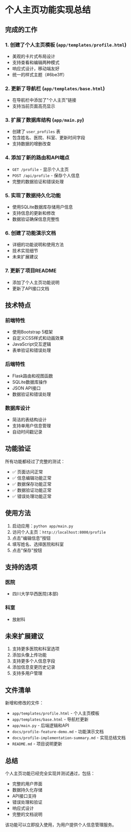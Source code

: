# 个人主页功能实现总结

## 完成的工作

### 1. 创建了个人主页模板 (`app/templates/profile.html`)
- 美观的卡片式布局设计
- 支持查看和编辑两种模式
- 响应式设计，移动端友好
- 统一的样式主题（#6be3ff）

### 2. 更新了导航栏 (`app/templates/base.html`)
- 在导航栏中添加了"个人主页"链接
- 支持当前页面高亮显示

### 3. 扩展了数据库结构 (`app/main.py`)
- 创建了 `user_profiles` 表
- 包含姓名、医院、科室、更新时间字段
- 支持数据的增删改查

### 4. 添加了新的路由和API端点
- `GET /profile` - 显示个人主页
- `POST /api/profile` - 保存个人信息
- 完整的数据验证和错误处理

### 5. 实现了数据持久化功能
- 使用SQLite数据库存储用户信息
- 支持信息的更新和修改
- 数据验证确保信息完整性

### 6. 创建了功能演示文档
- 详细的功能说明和使用方法
- 技术实现细节
- 未来扩展建议

### 7. 更新了项目README
- 添加了个人主页功能说明
- 更新了API接口文档

## 技术特点

### 前端特性
- 使用Bootstrap 5框架
- 自定义CSS样式和动画效果
- JavaScript交互逻辑
- 表单验证和错误处理

### 后端特性
- Flask路由和视图函数
- SQLite数据库操作
- JSON API接口
- 数据验证和错误处理

### 数据库设计
- 简洁的表结构设计
- 支持单用户信息管理
- 自动时间戳记录

## 功能验证

所有功能都经过了完整的测试：
- ✅ 页面访问正常
- ✅ 信息编辑功能正常
- ✅ 数据保存功能正常
- ✅ 数据验证功能正常
- ✅ 错误处理功能正常

## 使用方法

1. 启动应用：`python app/main.py`
2. 访问个人主页：`http://localhost:8000/profile`
3. 点击"编辑信息"按钮
4. 填写姓名、选择医院和科室
5. 点击"保存"按钮

## 支持的选项

### 医院
- 四川大学华西医院(本部)

### 科室
- 放射科

## 未来扩展建议

1. 支持更多医院和科室选项
2. 添加头像上传功能
3. 支持更多个人信息字段
4. 添加信息变更历史记录
5. 支持多用户管理

## 文件清单

新增和修改的文件：
- `app/templates/profile.html` - 个人主页模板
- `app/templates/base.html` - 导航栏更新
- `app/main.py` - 后端逻辑和API
- `docs/profile-feature-demo.md` - 功能演示文档
- `docs/profile-implementation-summary.md` - 实现总结文档
- `README.md` - 项目说明更新

## 总结

个人主页功能已经完全实现并测试通过，包括：
- 完整的用户界面
- 数据持久化存储
- API接口支持
- 错误处理和验证
- 响应式设计
- 完整的文档说明

该功能可以立即投入使用，为用户提供个人信息管理服务。
